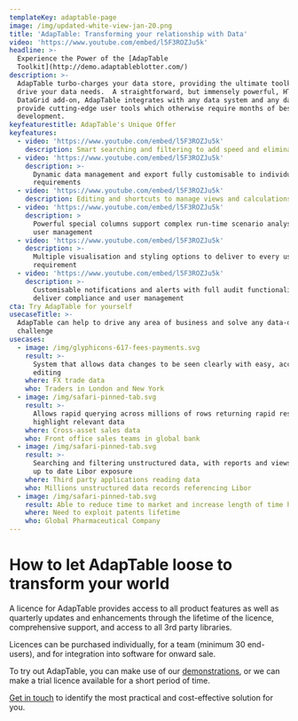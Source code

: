 ```yaml
---
templateKey: adaptable-page
image: /img/updated-white-view-jan-20.png
title: 'AdapTable: Transforming your relationship with Data'
video: 'https://www.youtube.com/embed/l5F3ROZJu5k'
headline: >-
  Experience the Power of the [AdapTable
  Toolkit](http://demo.adaptableblotter.com/)
description: >-
  AdapTable turbo-charges your data store, providing the ultimate toolkit to
  drive your data needs.  A straightforward, but immensely powerful, HTML5
  DataGrid add-on, AdapTable integrates with any data system and any data set to
  provide cutting-edge user tools which otherwise require months of bespoke
  development.
keyfeaturestitle: AdapTable's Unique Offer
keyfeatures:
  - video: 'https://www.youtube.com/embed/l5F3ROZJu5k'
    description: Smart searching and filtering to add speed and eliminate errors
  - video: 'https://www.youtube.com/embed/l5F3ROZJu5k'
    description: >-
      Dynamic data management and export fully customisable to individual
      requirements
  - video: 'https://www.youtube.com/embed/l5F3ROZJu5k'
    description: Editing and shortcuts to manage views and calculations effectively
  - video: 'https://www.youtube.com/embed/l5F3ROZJu5k'
    description: >
      Powerful special columns support complex run-time scenario analysis, and
      user management
  - video: 'https://www.youtube.com/embed/l5F3ROZJu5k'
    description: >-
      Multiple visualisation and styling options to deliver to every user
      requirement
  - video: 'https://www.youtube.com/embed/l5F3ROZJu5k'
    description: >-
      Customisable notifications and alerts with full audit functionality
      deliver compliance and user management
cta: Try AdapTable for yourself
usecaseTitle: >-
  AdapTable can help to drive any area of business and solve any data-driven
  challenge
usecases:
  - image: /img/glyphicons-617-fees-payments.svg
    result: >-
      System that allows data changes to be seen clearly with easy, accurate
      editing
    where: FX trade data
    who: Traders in London and New York
  - image: /img/safari-pinned-tab.svg
    result: >-
      Allows rapid querying across millions of rows returning rapid results to
      highlight relevant data
    where: Cross-asset sales data
    who: Front office sales teams in global bank
  - image: /img/safari-pinned-tab.svg
    result: >-
      Searching and filtering unstructured data, with reports and views to show
      up to date Libor exposure
    where: Third party applications reading data
    who: Millions unstructured data records referencing Libor
  - image: /img/safari-pinned-tab.svg
    result: Able to reduce time to market and increase length of time holding patent.
    where: Need to exploit patents lifetime
    who: Global Pharmaceutical Company
---
```


# How to let AdapTable loose to transform your world

A licence for AdapTable provides access to all product features as well as quarterly updates and enhancements through the lifetime of the licence, comprehensive support, and access to all 3rd party libraries.

Licences can be purchased individually, for a team (minimum 30 end-users), and for integration into software for onward sale.

To try out AdapTable, you can make use of our [demonstrations](https://demo.adaptableblotter.com/), or we can make a trial licence available for a short period of time.

[Get in touch](mailto:sales@adaptabletools.com) to identify the most practical and cost-effective solution for you.

###
